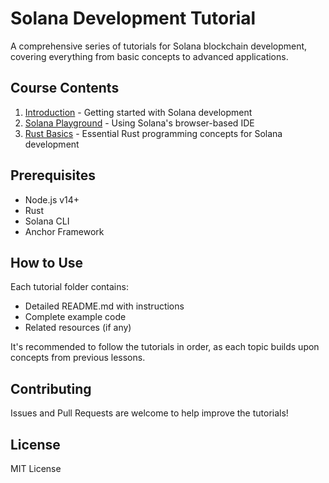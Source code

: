 # Solana Development Tutorial

A comprehensive series of tutorials for Solana blockchain development, covering everything from basic concepts to advanced applications.

## Course Contents

1. [Introduction](./01-introduction) - Getting started with Solana development
2. [Solana Playground](./02-playground) - Using Solana's browser-based IDE
3. [Rust Basics](./03-rust-basics) - Essential Rust programming concepts for Solana development

## Prerequisites

- Node.js v14+ 
- Rust
- Solana CLI
- Anchor Framework

## How to Use

Each tutorial folder contains:
- Detailed README.md with instructions
- Complete example code
- Related resources (if any)

It's recommended to follow the tutorials in order, as each topic builds upon concepts from previous lessons.

## Contributing

Issues and Pull Requests are welcome to help improve the tutorials!

## License

MIT License
